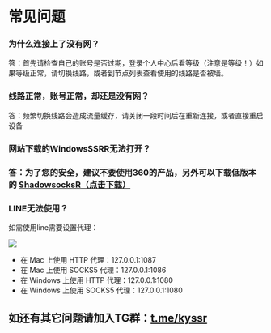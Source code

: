 # 常见问题

### 为什么连接上了没有网？

答：首先请检查自己的账号是否过期，登录个人中心后看等级（注意是等级！）如果等级正常，请切换线路，或者到节点列表查看使用的线路是否被墙。

### 线路正常，账号正常，却还是没有网？

答：频繁切换线路会造成流量缓存，请关闭一段时间后在重新连接，或者直接重启设备

### 网站下载的WindowsSSRR无法打开？

### 答：为了您的安全，建议不要使用360的产品，另外可以下载低版本的  [ShadowsocksR（点击下载）](https://keyun.me/ssr-download/ShadowsocksR.zip)

### LINE无法使用？

如需使用line需要设置代理：

![](https://www.590103.idv.tw/blog/wp-content/uploads/2016/10/1.jpg)

* 在 Mac 上使用 HTTP 代理：127.0.0.1:1087
* 在 Mac 上使用 SOCKS5 代理：127.0.0.1:1086
* 在 Windows 上使用 HTTP 代理：127.0.0.1:1080
* 在 Windows 上使用 SOCKS5 代理：127.0.0.1:1080

## 如还有其它问题请加入TG群：[t.me/kyssr](https://t.me/kyssr)
